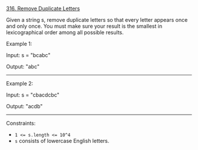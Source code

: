[316. Remove Duplicate Letters](https://leetcode.com/problems/remove-duplicate-letters/)

 Given a string s, remove duplicate letters so that every letter appears once and only once. You must make sure your result is
 the smallest in lexicographical order
 among all possible results.

Example 1:

Input: s = "bcabc"

Output: "abc"

---------------------
Example 2:

Input: s = "cbacdcbc"

Output: "acdb"

----------------------
Constraints:

* `1 <= s.length <= 10^4`
* `s` consists of lowercase English letters.